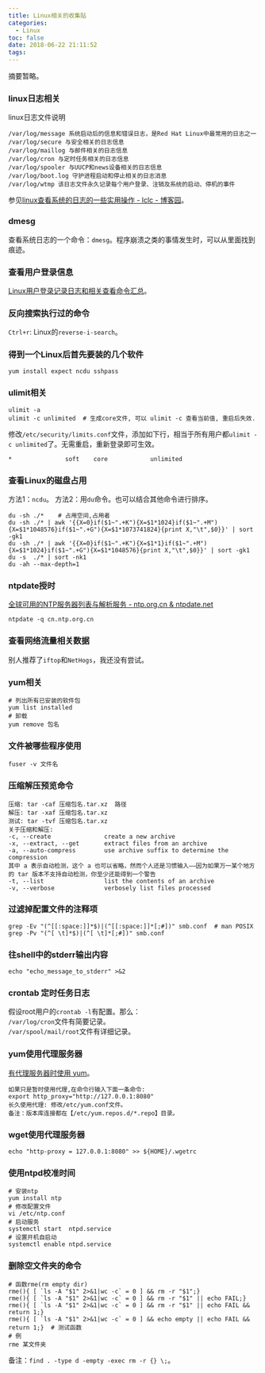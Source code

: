 ```yaml
---
title: Linux相关的收集贴
categories:
  - Linux
toc: false
date: 2018-06-22 21:11:52
tags:
---
```

摘要暂略。
<!-- more -->

### linux日志相关  
linux日志文件说明
```
/var/log/message 系统启动后的信息和错误日志，是Red Hat Linux中最常用的日志之一
/var/log/secure 与安全相关的日志信息
/var/log/maillog 与邮件相关的日志信息
/var/log/cron 与定时任务相关的日志信息
/var/log/spooler 与UUCP和news设备相关的日志信息
/var/log/boot.log 守护进程启动和停止相关的日志消息
/var/log/wtmp 该日志文件永久记录每个用户登录、注销及系统的启动、停机的事件
```
参见[linux查看系统的日志的一些实用操作 - lclc - 博客园](https://www.cnblogs.com/lcword/p/5917398.html)。  

### dmesg  
查看系统日志的一个命令：`dmesg`。程序崩溃之类的事情发生时，可以从里面找到痕迹。

### 查看用户登录信息  
[Linux用户登录记录日志和相关查看命令汇总](https://blog.csdn.net/jsd2honey/article/details/78404337)。

### 反向搜索执行过的命令
`Ctrl+r`: Linux的`reverse-i-search`。  

### 得到一个Linux后首先要装的几个软件  
```
yum install expect ncdu sshpass
```

### ulimit相关
```
ulimit -a
ulimit -c unlimited  # 生成core文件, 可以 ulimit -c 查看当前值, 重启后失效.
```
修改`/etc/security/limits.conf`文件，添加如下行，相当于所有用户都`ulimit -c unlimited`了。无需重启，重新登录即可生效。
```
*               soft    core            unlimited
```

### 查看Linux的磁盘占用
方法1：`ncdu`。
方法2：用`du`命令。也可以结合其他命令进行排序。
```
du -sh ./*    # 占用空间,占用者
du -sh ./* | awk '{{X=0}if($1~".+K"){X=$1*1024}if($1~".+M"){X=$1*1048576}if($1~".+G"){X=$1*1073741824}{print X,"\t",$0}}' | sort -gk1
du -sh ./* | awk '{{X=0}if($1~".+K"){X=$1*1}if($1~".+M"){X=$1*1024}if($1~".+G"){X=$1*1048576}{print X,"\t",$0}}' | sort -gk1
du -s  ./* | sort -nk1
du -ah --max-depth=1
```

### ntpdate授时  
[全球可用的NTP服务器列表与解析服务 - ntp.org.cn & ntpdate.net](http://www.ntp.org.cn/)  
```
ntpdate -q cn.ntp.org.cn
```

### 查看网络流量相关数据
别人推荐了`iftop`和`NetHogs`，我还没有尝试。

### yum相关  
```shell
# 列出所有已安装的软件包
yum list installed
# 卸载
yum remove 包名
```

### 文件被哪些程序使用
`fuser -v 文件名`

### 压缩解压预览命令
```
压缩: tar -caf 压缩包名.tar.xz  路径
解压: tar -xaf 压缩包名.tar.xz
测试: tar -tvf 压缩包名.tar.xz
关于压缩和解压:
-c, --create               create a new archive
-x, --extract, --get       extract files from an archive
-a, --auto-compress        use archive suffix to determine the compression
其中 a 表示自动检测，这个 a 也可以省略，然而个人还是习惯输入——因为如果万一某个地方的 tar 版本不支持自动检测，你至少还能得到一个警告
-t, --list                 list the contents of an archive
-v, --verbose              verbosely list files processed
```

### 过滤掉配置文件的注释项
```
grep -Ev "(^[[:space:]]*$)|(^[[:space:]]*[;#])" smb.conf  # man POSIX
grep -Pv "(^[ \t]*$)|(^[ \t]*[;#])" smb.conf
```

### 往shell中的stderr输出内容  
```
echo "echo_message_to_stderr" >&2
```

### crontab 定时任务日志  
假设root用户的`crontab -l`有配置。那么：  
`/var/log/cron`文件有简要记录。  
`/var/spool/mail/root`文件有详细记录。

### yum使用代理服务器
[有代理服务器时使用 yum](https://docs.huihoo.com/yum/managing-software-with-yum-zh_cn/sn-yum-proxy-server.html)。  
```
如果只是暂时使用代理,在命令行输入下面一条命令:
export http_proxy="http://127.0.0.1:8080"
长久使用代理: 修改/etc/yum.conf文件。
备注：版本库连接都在【/etc/yum.repos.d/*.repo】目录。
```

### wget使用代理服务器
```
echo "http-proxy = 127.0.0.1:8080" >> ${HOME}/.wgetrc
```

### 使用ntpd校准时间
```shell
# 安装ntp
yum install ntp
# 修改配置文件
vi /etc/ntp.conf
# 启动服务
systemctl start  ntpd.service
# 设置开机自启动
systemctl enable ntpd.service
```

### 删除空文件夹的命令
```shell
# 函数rme(rm empty dir)
rme(){ [ `ls -A "$1" 2>&1|wc -c` = 0 ] && rm -r "$1";}
rme(){ [ `ls -A "$1" 2>&1|wc -c` = 0 ] && rm -r "$1" || echo FAIL;}
rme(){ [ `ls -A "$1" 2>&1|wc -c` = 0 ] && rm -r "$1" || echo FAIL && return 1;}
rme(){ [ `ls -A "$1" 2>&1|wc -c` = 0 ] && echo empty || echo FAIL && return 1;}  # 测试函数
# 例
rme 某文件夹
```
备注：`find . -type d -empty -exec rm -r {} \;`。
